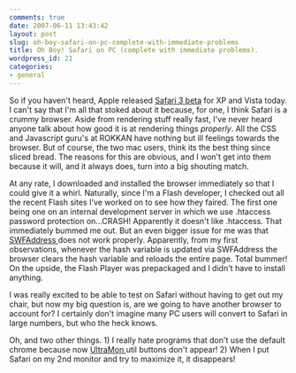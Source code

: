 ```yaml
---
comments: true
date: 2007-06-11 13:43:42
layout: post
slug: oh-boy-safari-on-pc-complete-with-immediate-problems
title: Oh Boy! Safari on PC (complete with immediate problems).
wordpress_id: 21
categories:
- general
---
```


So if you haven't heard, Apple released [Safari 3 beta](http://www.apple.com/safari) for XP and Vista today. I can't say that I'm all that stoked about it because, for one, I think Safari is a crummy browser. Aside from rendering stuff really fast, I've never heard anyone talk about how good it is at rendering things _properly_. All the CSS and Javascript guru's at ROKKAN have nothing but ill feelings towards the browser. But of course, the two mac users, think its the best thing since sliced bread. The reasons for this are obvious, and I won't get into them because it will, and it always does, turn into a big shouting match.

At any rate, I downloaded and installed the browser immediately so that I could give it a whirl. Naturally, since I'm a Flash developer, I checked out all the recent Flash sites I've worked on to see how they faired. The first one being one on an internal development server in which we use .htaccess password protection on...CRASH! Apparently it doesn't like .htaccess. That immediately bummed me out. But an even bigger issue for me was that [SWFAddress ](http://www.asual.com/swfaddress/)does not work properly. Apparently, from my first observations, whenever the hash variable is updated via SWFAddress the browser clears the hash variable and reloads the entire page. Total bummer! On the upside, the Flash Player was prepackaged and I didn't have to install anything.

I was really excited to be able to test on Safari without having to get out my chair, but now my big question is, are we going to have another browser to account for? I certainly don't imagine many PC users will convert to Safari in large numbers, but who the heck knows.

Oh, and two other things. 1) I really hate programs that don't use the default chrome because now [UltraMon ](http://realtimesoft.com/ultramon/)util buttons don't appear! 2) When I put Safari on my 2nd monitor and try to maximize it, it disappears!
